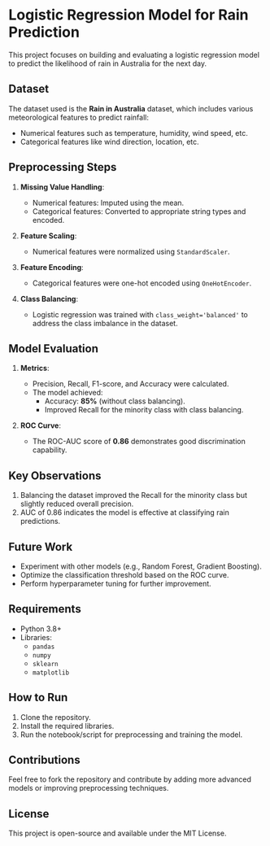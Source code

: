 
# Logistic Regression Model for Rain Prediction

This project focuses on building and evaluating a logistic regression model to predict the likelihood of rain in Australia for the next day.

## Dataset
The dataset used is the **Rain in Australia** dataset, which includes various meteorological features to predict rainfall:
- Numerical features such as temperature, humidity, wind speed, etc.
- Categorical features like wind direction, location, etc.

## Preprocessing Steps
1. **Missing Value Handling**:
   - Numerical features: Imputed using the mean.
   - Categorical features: Converted to appropriate string types and encoded.

2. **Feature Scaling**:
   - Numerical features were normalized using `StandardScaler`.

3. **Feature Encoding**:
   - Categorical features were one-hot encoded using `OneHotEncoder`.

4. **Class Balancing**:
   - Logistic regression was trained with `class_weight='balanced'` to address the class imbalance in the dataset.

## Model Evaluation
1. **Metrics**:
   - Precision, Recall, F1-score, and Accuracy were calculated.
   - The model achieved:
     - Accuracy: **85%** (without class balancing).
     - Improved Recall for the minority class with class balancing.

2. **ROC Curve**:
   - The ROC-AUC score of **0.86** demonstrates good discrimination capability.

## Key Observations
1. Balancing the dataset improved the Recall for the minority class but slightly reduced overall precision.
2. AUC of 0.86 indicates the model is effective at classifying rain predictions.

## Future Work
- Experiment with other models (e.g., Random Forest, Gradient Boosting).
- Optimize the classification threshold based on the ROC curve.
- Perform hyperparameter tuning for further improvement.

## Requirements
- Python 3.8+
- Libraries:
  - `pandas`
  - `numpy`
  - `sklearn`
  - `matplotlib`

## How to Run
1. Clone the repository.
2. Install the required libraries.
3. Run the notebook/script for preprocessing and training the model.

## Contributions
Feel free to fork the repository and contribute by adding more advanced models or improving preprocessing techniques.

## License
This project is open-source and available under the MIT License.
